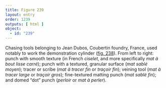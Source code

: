 ```yaml
---
title: Figure 239
layout: entry
order: 1239
outputs: [ html ]
object:
  - id: "239"
---
```


Chasing tools belonging to Jean Dubos, Coubertin foundry, France, used notably to work the demonstration cylinder ([fig. 238](/visual-atlas/238/)). From left to right: punch with smooth texture (in French *ciselet*, and more specifically *mat à bout lisse carré*); punch with a textured, granular surface (*mat sablé moyen*); tracer or scribe (*mat à tracer fin* or *traçoir fin*); veining tool (*mat à tracer large* or *traçoir gros*); fine-textured matting punch (*mat sablé fin*); and domed “dot” punch (*perloir* or *mat à perler*).
